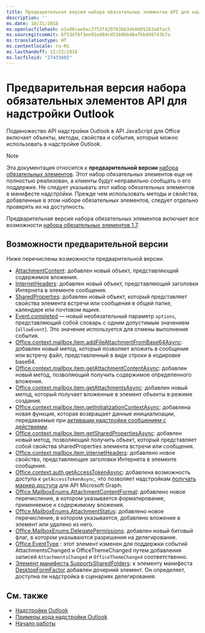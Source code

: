 ```yaml
---
title: Предварительная версия набора обязательных элементов API для надстройки Outlook
description: ''
ms.date: 10/31/2018
ms.openlocfilehash: e1ed6cae6ac3753f420763b63de0d05283a8fac5
ms.sourcegitcommit: 6f53df6f3ee91e084cd5160bb48afbbd49743b7e
ms.translationtype: HT
ms.contentlocale: ru-RU
ms.lasthandoff: 12/22/2018
ms.locfileid: "27433665"
---
```

# <a name="outlook-add-in-api-preview-requirement-set"></a>Предварительная версия набора обязательных элементов API для надстройки Outlook

Подмножество API надстройки Outlook в API JavaScript для Office включает объекты, методы, свойства и события, которые можно использовать в надстройке Outlook.

> [!NOTE]
> Эта документация относится к **предварительной версии** [набора обязательных элементов](/office/dev/add-ins/reference/requirement-sets/outlook-api-requirement-sets). Этот набор обязательных элементов еще не полностью реализован, а клиенты будут неправильно сообщать о его поддержке. Не следует указывать этот набор обязательных элементов в манифесте надстройки. Прежде чем использовать методы и свойства, добавленные в этом наборе обязательных элементов, следует отдельно проверять их на доступность.

Предварительная версия набора обязательных элементов включает все возможности [набора обязательных элементов 1.7](../requirement-set-1.7/outlook-requirement-set-1.7.md).

## <a name="features-in-preview"></a>Возможности предварительной версии

Ниже перечислены возможности предварительной версии.

- [AttachmentContent](/javascript/api/outlook/office.attachmentcontent): добавлен новый объект, представляющий содержимое вложения.
- [InternetHeaders](/javascript/api/outlook/office.internetheaders): добавлен новый объект, представляющий заголовки Интернета в элементе сообщения.
- [SharedProperties](/javascript/api/outlook/office.sharedproperties): добавлен новый объект, который представляет свойства элемента встречи или сообщения в общей папке, календаре или почтовом ящике.
- [Event.completed](/javascript/api/office/office.addincommands.event#completed-options-) — новый необязательный параметр `options`, представляющий собой словарь с одним допустимым значением (`allowEvent`). Это значение используется для отмены выполнения события.
- [Office.context.mailbox.item.addFileAttachmentFromBase64Async](office.context.mailbox.item.md#addfileattachmentfrombase64asyncbase64file-attachmentname-options-callback): добавлен новый метод, который позволяет вложить в сообщение или встречу файл, представленный в виде строки в кодировке base64.
- [Office.context.mailbox.item.getAttachmentContentAsync](office.context.mailbox.item.md#getattachmentcontentasyncattachmentid-options-callback--attachmentcontentjavascriptapioutlookofficeattachmentcontent): добавлен новый метод, позволяющий получить содержимое определенного вложения.
- [Office.context.mailbox.item.getAttachmentsAsync](office.context.mailbox.item.md#getattachmentsasyncoptions-callback--arrayattachmentdetailsjavascriptapioutlookofficeattachmentdetails): добавлен новый метод, который получает вложенные в элемент объекты в режиме создания.
- [Office.context.mailbox.item.getInitializationContextAsync](office.context.mailbox.item.md#getinitializationcontextasyncoptions-callback): добавлена новая функция, которая возвращает данные инициализации, передаваемые при [активации надстройки сообщением с действиями](https://docs.microsoft.com/outlook/actionable-messages/invoke-add-in-from-actionable-message).
- [Office.context.mailbox.item.getSharedPropertiesAsync](office.context.mailbox.item.md#getsharedpropertiesasyncoptions-callback): добавлен новый метод, позволяющий получить объект, который представляет собой свойства sharedProperties элемента встречи или сообщения.
- [Office.context.mailbox.item.internetHeaders](office.context.mailbox.item.md#internetheaders-internetheadersjavascriptapioutlookofficeinternetheaders): добавлено новое свойство, представляющее заголовки Интернета в элементе сообщения.
- [Office.context.auth.getAccessTokenAsync](https://docs.microsoft.com/office/dev/add-ins/develop/sso-in-office-add-ins#sso-api-reference): добавлена возможность доступа к `getAccessTokenAsync`, что позволяет надстройкам [получать маркер доступа](https://docs.microsoft.com/outlook/add-ins/authenticate-a-user-with-an-sso-token) для API Microsoft Graph.
- [Office.MailboxEnums.AttachmentContentFormat](/javascript/api/outlook/office.mailboxenums.attachmentcontentformat): добавлено новое перечисление, в котором указывается форматирование, применяемое к содержимому вложения.
- [Office.MailboxEnums.AttachmentStatus](/javascript/api/outlook/office.mailboxenums.attachmentstatus): добавлено новое перечисление, в котором указывается, добавлено вложение в элемент или удалено из него.
- [Office.MailboxEnums.DelegatePermissions](/javascript/api/outlook/office.mailboxenums.delegatepermissions): добавлен новый битовый флаг, в котором указываются разрешения на делегирование.
- [Office.EventType](/javascript/api/office/office.eventtype) : этот элемент изменен для поддержки событий AttachmentsChanged и OfficeThemeChanged путем добавления записей `AttachmentsChanged` и `OfficeThemeChanged` соответственно.
- [Элемент манифеста SupportsSharedFolders](../../manifest/supportssharedfolders.md): к элементу манифеста [DesktopFormFactor](../../manifest/desktopformfactor.md) добавлен дочерний элемент. Он определяет, доступна ли надстройка в сценариях делегирования.

## <a name="see-also"></a>См. также

- [Надстройки Outlook](https://docs.microsoft.com/outlook/add-ins/)
- [Примеры кода надстройки Outlook](https://developer.microsoft.com/outlook/gallery/?filterBy=Outlook,Samples,Add-ins)
- [Начало работы](https://docs.microsoft.com/outlook/add-ins/quick-start)